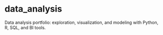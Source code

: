 # data_analysis
Data analysis portfolio: exploration, visualization, and modeling with Python, R, SQL, and BI tools.
